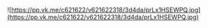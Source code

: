 ![https://pp.vk.me/c621622/v621622318/3d4da/prLx1HSEWPQ.jpg](https://pp.vk.me/c621622/v621622318/3d4da/prLx1HSEWPQ.jpg)